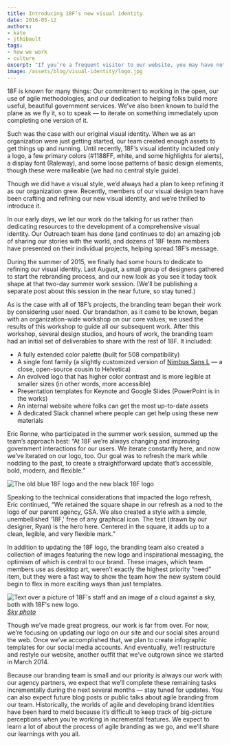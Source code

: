 ```yaml
---
title: Introducing 18F’s new visual identity
date: 2016-05-12
authors:
- kate
- jthibault
tags:
- how we work
- culture
excerpt: "If you’re a frequent visitor to our website, you may have noticed a few updates — most notably, that we’ve got a new logo. For the past few months, members of our visual design team have been crafting and refining our new visual identity, and we’re thrilled to introduce it."
image: /assets/blog/visual-identity/logo.jpg
---
```


18F is known for many things: Our commitment to working in the open, our
use of agile methodologies, and our dedication to helping folks build
more useful, beautiful government services. We’ve also been known to
build the plane as we fly it, so to speak — to iterate on something
immediately upon completing one version of it.

Such was the case with our original visual identity. When we as an
organization were just getting started, our team created enough assets
to get things up and running. Until recently, 18F’s visual identity
included only a logo, a few primary colors (\#1188FF, white, and some
highlights for alerts), a display font (Raleway), and some loose
patterns of basic design elements, though these were malleable (we had
no central style guide).

Though we did have a visual style, we’d always had a plan to keep
refining it as our organization grew. Recently, members
of our visual design team have been crafting and refining our new visual
identity, and we’re thrilled to introduce it.

In our early days, we let our work do the talking for us rather than
dedicating resources to the development of a comprehensive visual
identity. Our Outreach team has done (and continues to do) an amazing
job of sharing our stories with the world, and dozens of 18F team
members have presented on their individual projects, helping spread
18F’s message.

During the summer of 2015, we finally had some hours to dedicate to
refining our visual identity. Last August, a small group of designers
gathered to start the rebranding process, and our new look as you see it
today took shape at that two-day summer work session. (We’ll be
publishing a separate post about this session in the near future,
so stay tuned.)

As is the case with all of 18F’s projects, the branding team began their
work by considering user need. Our brandathon, as it came to be known,
began with an organization-wide workshop on our core values; we used the
results of this workshop to guide all our subsequent work. After this
workshop, several design studios, and hours of work, the branding team
had an initial set of deliverables to share with the rest of 18F. It
included:

-   A fully extended color palette (built for 508 compatibility)
-   A single font family (a slightly customized version of [Nimbus Sans L](http://www.fontain.org/nimbus-sans-l/) — a close, open-source cousin to Helvetica)
-   An evolved logo that has higher color contrast and is more legible at smaller sizes (in other words, more accessible)
-   Presentation templates for Keynote and Google Slides (PowerPoint is in the works)
-   An internal website where folks can get the most up-to-date assets
-   A dedicated Slack channel where people can get help using these new materials

Eric Ronne, who participated in the summer work session, summed up the
team’s approach best: “At 18F we’re always changing and improving
government interactions for our users. We iterate constantly here, and
now we’ve iterated on our logo, too. Our goal was to refresh the mark
while nodding to the past, to create a straightforward update that’s
accessible, bold, modern, and flexible.”

![The old blue 18F logo and the new black 18F logo]({{site.baseurl}}/assets/blog/visual-identity/logo.jpg)

Speaking to the technical considerations that impacted the logo refresh,
Eric continued, “We retained the square shape in our refresh as a nod to
the logo of our parent agency, GSA. We also created a style with a
simple, unembellished '18F,' free of any graphical icon. The text (drawn
by our designer, Ryan) is the hero here. Centered in the square, it adds
up to a clean, legible, and very flexible mark.”

In addition to updating the 18F logo, the branding team also created a
collection of images featuring the new logo and inspirational messaging,
the optimism of which is central to our brand. These images, which team
members use as desktop art, weren’t exactly the highest priority “need”
item, but they were a fast way to show the team how the new system could
begin to flex in more exciting ways than just templates.

![Text over a picture of 18F's staff and an image of a cloud against a sky, both with 18F's new logo.]({{site.baseurl}}/assets/blog/visual-identity/desktops.jpg)
*[Sky photo](https://commons.wikimedia.org/wiki/File:Jet-sky.jpg)*

Though we’ve made great progress, our work is far from over. For now,
we’re focusing on updating our logo on our site and our social sites
around the web. Once we’ve accomplished that, we plan to create
infographic templates for our social media accounts. And eventually,
we’ll restructure and restyle our website, another outfit that we’ve
outgrown since we started in March 2014.

Because our branding team is small and our priority is always our work
with our agency partners, we expect that we’ll complete these remaining
tasks incrementally during the next several months — stay tuned for
updates. You can also expect future blog posts or public talks about
agile branding from our team. Historically, the worlds of agile and
developing brand identities have been hard to meld because it’s
difficult to keep track of big-picture perceptions when you’re working
in incremental features. We expect to learn a lot of about the process
of agile branding as we go, and we’ll share our learnings with you all.
